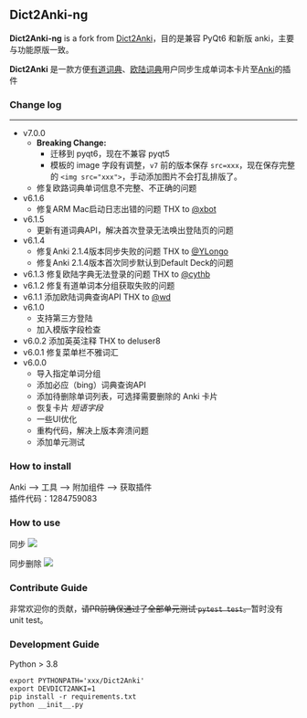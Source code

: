 
## Dict2Anki-ng

**Dict2Anki-ng** is a fork from [Dict2Anki](https://github.com/megachweng/Dict2Anki)，目的是兼容 PyQt6 和新版 anki，主要与功能原版一致。

**Dict2Anki** 是一款方便[有道词典](http://cidian.youdao.com/multi.html)、[欧陆词典](https://www.eudic.net/)用户同步生成单词本卡片至[Anki](https://apps.ankiweb.net/#download)的插件


### Change log
___

* v7.0.0
  * **Breaking Change:**
    * 迁移到 pyqt6，现在不兼容 pyqt5
    * 模板的 image 字段有调整，`v7` 前的版本保存 `src=xxx`，现在保存完整的 `<img src="xxx">`，手动添加图片不会打乱排版了。
  * 修复欧路词典单词信息不完整、不正确的问题
* v6.1.6
  * 修复ARM Mac启动日志出错的问题 THX to <a href="https://github.com/megachweng/Dict2Anki/pull/108">@xbot</a>  
* v6.1.5  
  * 更新有道词典API，解决首次登录无法唤出登陆页的问题  
* v6.1.4
  * 修复Anki 2.1.4版本同步失败的问题 THX to <a href="https://github.com/megachweng/Dict2Anki/pull/92">@YLongo</a>
  * 修复Anki 2.1.4版本首次同步默认到Default Deck的问题
* v6.1.3
    修复欧陆字典无法登录的问题 THX to <a href="https://github.com/megachweng/Dict2Anki/pull/84" rel="nofollow">@cythb</a>  
* v6.1.2
    修复有道单词本分组获取失败的问题  
* v6.1.1
    添加欧陆词典查询API THX to <a href="https://github.com/megachweng/Dict2Anki/pull/75" rel="nofollow">@wd</a>  
* v6.1.0
    * 支持第三方登陆
    * 加入模版字段检查
* v6.0.2
    添加英英注释 THX to deluser8
* v6.0.1
    修复菜单栏不雅词汇
* v6.0.0
    * 导入指定单词分组
    * 添加必应（bing）词典查询API
    * 添加待删除单词列表，可选择需要删除的 Anki 卡片
    * 恢复卡片 *短语字段*
    * 一些UI优化
    * 重构代码，解决上版本奔溃问题
    * 添加单元测试

 
### How to install
Anki --> 工具 --> 附加组件 --> 获取插件  
插件代码：1284759083
### How to use
同步
<img src = "https://raw.githubusercontent.com/megachweng/Dict2Anki/master/screenshots/sync.gif"></span>

同步删除
<img src = "https://raw.githubusercontent.com/megachweng/Dict2Anki/master/screenshots/del.gif"></span>

### Contribute Guide
非常欢迎你的贡献，<del>请PR前确保通过了全部单元测试 `pytest test`。</del>暂时没有 unit test。

### Development Guide
Python > 3.8 
```
export PYTHONPATH='xxx/Dict2Anki'  
export DEVDICT2ANKI=1  
pip install -r requirements.txt  
python __init__.py
```
